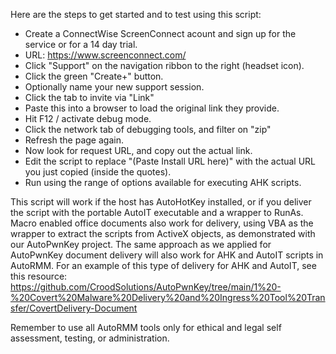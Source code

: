 Here are the steps to get started and to test using this script:
 - Create a ConnectWise ScreenConnect acount and sign up for the service or for a 14 day trial. 
 - URL: https://www.screenconnect.com/
 - Click "Support" on the navigation ribbon to the right (headset icon).  
 - Click the green "Create+" button.
 - Optionally name your new support session.
 - Click the tab to invite via "Link"
 - Paste this into a browser to load the original link they provide.
 - Hit F12 / activate debug mode.
 - Click the network tab of debugging tools, and filter on "zip"
 - Refresh the page again.
 - Now look for request URL, and copy out the actual link.  
 - Edit the script to replace "(Paste Install URL here)" with the actual URL you just copied (inside the quotes).
 - Run using the range of options available for executing AHK scripts.  

This script will work if the host has AutoHotKey installed, or if you deliver the script with the portable AutoIT executable and a wrapper to RunAs. Macro enabled office documents also work for delivery, using VBA as the wrapper to extract the scripts from ActiveX objects, as demonstrated with our AutoPwnKey project. The same approach as we applied for AutoPwnKey document delivery will also work for AHK and AutoIT scripts in AutoRMM. For an example of this type of delivery for AHK and AutoIT, see this resource: https://github.com/CroodSolutions/AutoPwnKey/tree/main/1%20-%20Covert%20Malware%20Delivery%20and%20Ingress%20Tool%20Transfer/CovertDelivery-Document 

Remember to use all AutoRMM tools only for ethical and legal self assessment, testing, or administration.
